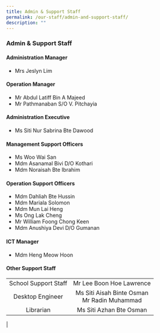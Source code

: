 ```yaml
---
title: Admin & Support Staff
permalink: /our-staff/admin-and-support-staff/
description: ""
---
```

### **Admin & Support Staff**

#### **Administration Manager**
*   Mrs Jeslyn Lim

#### **Operation Manager**
*   Mr Abdul Latiff Bin A Majeed  
*   Mr Pathmanaban S/O V. Pitchayia

#### **Administration Executive**
* Ms Siti Nur Sabrina Bte Dawood

#### **Management Support Officers**
*   Ms Woo Wai San
*   Mdm Asanamal Bivi D/O Kothari
*   Mdm Noraisah Bte Ibrahim

#### **Operation Support Officers**
*   Mdm Dahliah Bte Hussin
*   Mdm Mariala Solomon  
*   Mdm Mun Lai Heng  
*   Ms Ong Lak Cheng
*   Mr William Foong Chong Keen
*   Mdm Anushiya Devi D/O Gumanan

#### **ICT Manager**
* Mdm Heng Meow Hoon

#### **Other Support Staff**

| | |
|:---:|:---:|
| School Support Staff | Mr Lee Boon Hoe Lawrence |
| Desktop Engineer | Ms Siti Aisah Binte Osman<br>Mr Radin Muhammad |
| Librarian | Ms Siti Azhan Bte Osman |
|